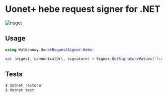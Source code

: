 # Uonet+ hebe request signer for .NET
[![nuget](https://img.shields.io/nuget/v/Wulkanowy.UonetRequestSigner.Hebe?style=flat-square)](https://www.nuget.org/packages/Wulkanowy.UonetRequestSigner.Hebe/)
## Usage

```cs
using Wulkanowy.UonetRequestSigner.Hebe;

var (digest, cannonicalUrl, signature) = Signer.GetSignatureValues("fingerprint", "private_key", "body", "url", DateTime.Now);
```

## Tests

```bash
$ dotnet restore
$ dotnet test
```
